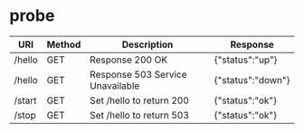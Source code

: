 # probe

| URI    | Method | Description                      | Response          |
|--------|--------|----------------------------------|-------------------|
| /hello | GET    | Response 200 OK                  | {"status":"up"}   |
| /hello | GET    | Response 503 Service Unavailable | {"status":"down"} |
| /start | GET    | Set /hello to return 200         | {"status":"ok"}   |
| /stop  | GET    | Set /hello to return 503         | {"status":"ok"}   |
